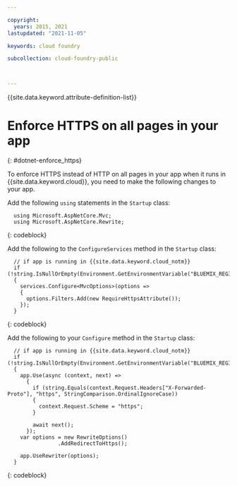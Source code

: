 ```yaml
---

copyright:
  years: 2015, 2021
lastupdated: "2021-11-05"

keywords: cloud foundry

subcollection: cloud-foundry-public



---
```



{{site.data.keyword.attribute-definition-list}}

# Enforce HTTPS on all pages in your app
{: #dotnet-enforce_https}

To enforce HTTPS instead of HTTP on all pages in your app when it runs in {{site.data.keyword.cloud}}, you need to make the following changes to your app.

Add the following `using` statements in the `Startup` class:

```text
  using Microsoft.AspNetCore.Mvc;
  using Microsoft.AspNetCore.Rewrite;
```
{: codeblock}

Add the following to the `ConfigureServices` method in the `Startup` class:

```text
  // if app is running in {{site.data.keyword.cloud_notm}}
  if (!string.IsNullOrEmpty(Environment.GetEnvironmentVariable("BLUEMIX_REGION")))
  {
    services.Configure<MvcOptions>(options =>
    {
      options.Filters.Add(new RequireHttpsAttribute());
    });
  }
```
{: codeblock}

Add the following to your `Configure` method in the `Startup` class:

```text
  // if app is running in {{site.data.keyword.cloud_notm}}
  if (!string.IsNullOrEmpty(Environment.GetEnvironmentVariable("BLUEMIX_REGION")))
  {
    app.Use(async (context, next) =>
      {
        if (string.Equals(context.Request.Headers["X-Forwarded-Proto"], "https", StringComparison.OrdinalIgnoreCase))
        {
          context.Request.Scheme = "https";
        }

        await next();
      });
    var options = new RewriteOptions()
                .AddRedirectToHttps();

    app.UseRewriter(options);
  }
```
{: codeblock}


